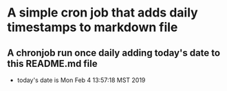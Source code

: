 A simple cron job that adds daily timestamps to markdown file
============================================================
## A chronjob run once daily adding today's date to this README.md file
* today's date is Mon Feb  4 13:57:18 MST 2019
